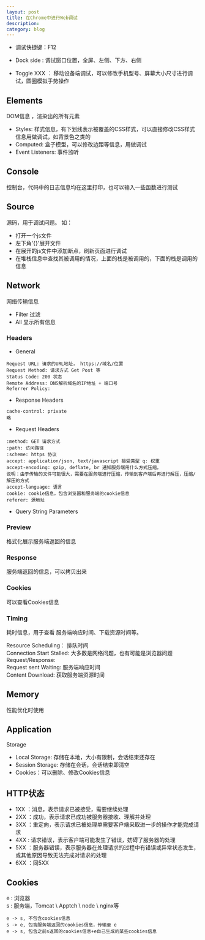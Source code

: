 ```yaml
---
layout: post
title: 在Chrome中进行Web调试
description: 
category: blog
---
```



- 调试快捷键：F12

- Dock side : 调试窗口位置，全屏、左侧、下方、右侧

- Toggle XXX ： 移动设备端调试，可以修改手机型号、屏幕大小尺寸进行调试，圆圈模拟手势操作

## Elements 
DOM信息 ，渲染出的所有元素
- Styles: 样式信息，有下划线表示被覆盖的CSS样式，可以直接修改CSS样式信息用做调试，如背景色之类的
- Computed: 盒子模型，可以修改边距等信息，用做调试
- Event Listeners: 事件监听

## Console
控制台，代码中的日志信息均在这里打印，也可以输入一些函数进行测试

## Source
源码，用于调试问题。
如：
- 打开一个js文件
- 左下角'{}'展开文件
- 在展开的js文件中添加断点，刷新页面进行调试
- 在堆栈信息中查找其被调用的情况，上面的栈是被调用的，下面的栈是调用的信息

## Network
网络传输信息
- Filter 过滤 
- All 显示所有信息

### Headers
- General  
```
Request URL: 请求的URL地址， https://域名/位置
Request Method: 请求方式 Get Post 等
Status Code: 200 状态
Remote Address: DNS解析域名的IP地址 + 端口号
Referrer Policy: 
```
- Response Headers
```
cache-control: private
略
```
- Request Headers
```
:method: GET 请求方式
:path: 访问路径
:scheme: https 协议
accept: application/json, text/javascript 接受类型 q: 权重
accept-encoding: gzip, deflate, br 通知服务端用什么方式压缩。
说明：由于传输的文件可能很大，需要在服务端进行压缩，传输到客户端后再进行解压，压缩/解压的方式
accept-language: 语言
cookie: cookie信息，包含浏览器和服务端的cookie信息
referer: 源地址
```
- Query String Parameters

### Preview
格式化展示服务端返回的信息

### Response
服务端返回的信息，可以拷贝出来

### Cookies 
可以查看Cookies信息

### Timing
耗时信息，用于查看 服务端响应时间、下载资源时间等。

Resource Scheduling： 排队时间  
Connection Start Stalled: 大多数是网络问题，也有可能是浏览器问题  
Request/Response:   
Request sent Waiting: 服务端响应时间  
Content Download: 获取服务端资源时间

## Memory 
性能优化时使用

## Application 
Storage 
- Local Storage: 存储在本地，大小有限制，会话结束还存在
- Session Storage: 存储在会话，会话结束即清空
- Cookies：可以删除、修改Cookies信息

## HTTP状态
- 1XX ：消息，表示请求已被接受，需要继续处理
- 2XX ：成功，表示请求已成功被服务器接收、理解并处理
- 3XX ：重定向，表示请求已被处理单需要客户端采取进一步的操作才能完成请求
- 4XX : 请求错误，表示客户端可能发生了错误，妨碍了服务器的处理
- 5XX ：服务器错误，表示服务器在处理请求的过程中有错误或异常状态发生，或其他原因导致无法完成对请求的处理
- 6XX ：同5XX

## Cookies 
e : 浏览器  
s : 服务端，Tomcat \ Apptch \ node \ nginx等
```
e -> s, 不包含cookies信息
s -> e, 包含服务端返回的cookies信息，传输至 e
e -> s, 包含之前s返回的cookies信息+e自己生成的某些cookies信息
```







